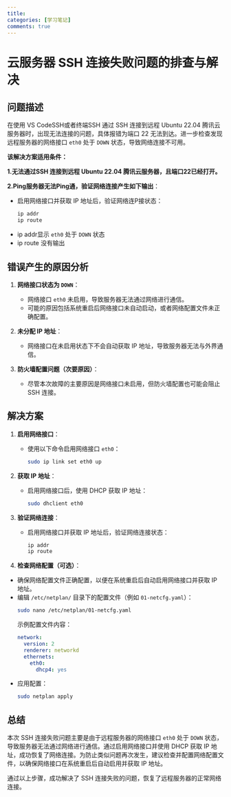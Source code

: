 ```yaml
---
title: 
categories: [学习笔记]
comments: true
---
```


# 云服务器 SSH 连接失败问题的排查与解决

## 问题描述

在使用 VS CodeSSH或者终端SSH 通过 SSH 连接到远程 Ubuntu 22.04 腾讯云服务器时，出现无法连接的问题，具体报错为端口 22 无法到达。进一步检查发现远程服务器的网络接口 `eth0` 处于 `DOWN` 状态，导致网络连接不可用。

**该解决方案适用条件：**

 **1.无法通过SSH 连接到远程 Ubuntu 22.04 腾讯云服务器，且端口22已经打开。**

 **2.Ping服务器无法Ping通，验证网络连接产生如下输出**：
   - 启用网络接口并获取 IP 地址后，验证网络连P接状态：
     ```sh
     ip addr
     ip route
     ```
   - ip addr显示 `eth0` 处于 `DOWN` 状态
   - ip route 没有输出

## 错误产生的原因分析

1. **网络接口状态为 `DOWN`**：
   - 网络接口 `eth0` 未启用，导致服务器无法通过网络进行通信。
   - 可能的原因包括系统重启后网络接口未自动启动，或者网络配置文件未正确配置。

2. **未分配 IP 地址**：
   - 网络接口在未启用状态下不会自动获取 IP 地址，导致服务器无法与外界通信。

3. **防火墙配置问题（次要原因）**：
   - 尽管本次故障的主要原因是网络接口未启用，但防火墙配置也可能会阻止 SSH 连接。

## 解决方案

1. **启用网络接口**：
   - 使用以下命令启用网络接口 `eth0`：
     ```sh
     sudo ip link set eth0 up
     ```

2. **获取 IP 地址**：
   - 启用网络接口后，使用 DHCP 获取 IP 地址：
     ```sh
     sudo dhclient eth0
     ```


3. **验证网络连接**：
   - 启用网络接口并获取 IP 地址后，验证网络连接状态：
     ```sh
     ip addr
     ip route
     ```
  4. **检查网络配置（可选）**：
   - 确保网络配置文件正确配置，以便在系统重启后自动启用网络接口并获取 IP 地址。
   - 编辑 `/etc/netplan/` 目录下的配置文件（例如 `01-netcfg.yaml`）：
     ```sh
     sudo nano /etc/netplan/01-netcfg.yaml
     ```
     示例配置文件内容：
     ```yaml
     network:
       version: 2
       renderer: networkd
       ethernets:
         eth0:
           dhcp4: yes
     ```
   - 应用配置：
     ```sh
     sudo netplan apply
     ```

## 总结

本次 SSH 连接失败问题主要是由于远程服务器的网络接口 `eth0` 处于 `DOWN` 状态，导致服务器无法通过网络进行通信。通过启用网络接口并使用 DHCP 获取 IP 地址，成功恢复了网络连接。为防止类似问题再次发生，建议检查并配置网络配置文件，以确保网络接口在系统重启后自动启用并获取 IP 地址。

通过以上步骤，成功解决了 SSH 连接失败的问题，恢复了远程服务器的正常网络连接。
